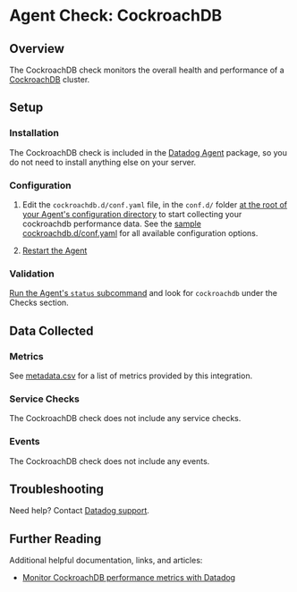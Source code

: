 # Agent Check: CockroachDB

## Overview

The CockroachDB check monitors the overall health and performance of a [CockroachDB][1] cluster.

## Setup

### Installation

The CockroachDB check is included in the [Datadog Agent][2] package, so you do not
need to install anything else on your server.

### Configuration

1. Edit the `cockroachdb.d/conf.yaml` file, in the `conf.d/` folder [at the root of your
   Agent's configuration directory][8] to start collecting your cockroachdb performance data.
   See the [sample cockroachdb.d/conf.yaml][3] for all available configuration options.

2. [Restart the Agent][4]

### Validation

[Run the Agent's `status` subcommand][5] and look for `cockroachdb` under the Checks section.

## Data Collected

### Metrics

See [metadata.csv][6] for a list of metrics provided by this integration.

### Service Checks

The CockroachDB check does not include any service checks.

### Events

The CockroachDB check does not include any events.

## Troubleshooting

Need help? Contact [Datadog support][7].

## Further Reading
Additional helpful documentation, links, and articles:

* [Monitor CockroachDB performance metrics with Datadog][9]

[1]: https://www.cockroachlabs.com/product/cockroachdb
[2]: https://app.datadoghq.com/account/settings#agent
[3]: https://github.com/DataDog/integrations-core/blob/master/cockroachdb/datadog_checks/cockroachdb/data/conf.yaml.example
[4]: https://docs.datadoghq.com/agent/faq/agent-commands/#start-stop-restart-the-agent
[5]: https://docs.datadoghq.com/agent/faq/agent-commands/#agent-status-and-information
[6]: https://github.com/DataDog/integrations-core/blob/master/cockroachdb/metadata.csv
[7]: https://docs.datadoghq.com/help
[8]: https://docs.datadoghq.com/agent/guide/agent-configuration-files/
[9]: https://www.datadoghq.com/blog/monitor-cockroachdb-performance-metrics-with-datadog/
